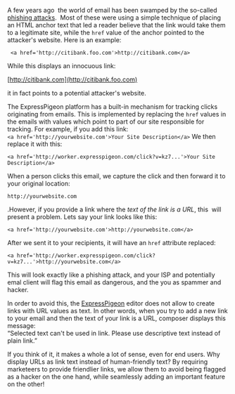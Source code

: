 
A few years ago  the world of email has been swamped by the so-called
[phishing attacks](http://en.wikipedia.org/wiki/Phishing#Link_manipulation).  Most of these were using a simple technique of
placing an HTML anchor text that led a reader believe that the link
would take them to a legitimate site, while the `href` value of the
anchor pointed to the attacker's website. Here is an
example:

` <a href='http://citibank.foo.com'>http://citibank.com</a>`

While this displays an innocuous link:


[http://citibank.com](http://citibank.foo.com)


it in fact points to a potential attacker's website.

The ExpressPigeon platform has a built-in mechanism for tracking clicks
originating from emails. This is implemented by replacing the `href`
values in the emails with values which point to part of our site
responsible for tracking. For example, if you add this link:  
`<a href='http://yourwebsite.com'>Your Site Description</a>`
We then replace it with this:



`<a href='http://worker.expresspigeon.com/click?v=kz7...'>Your Site Description</a>`




When a person clicks this email, we capture the click and then forward
it to your original location:


`http://yourwebsite.com`


.However, if you provide a link where the *text of the link is a URL*,
this  will present a problem. Lets say your link looks like this:



`<a href='http://yourwebsite.com'>http://yourwebsite.com</a>`



After we sent it to your recipients, it will have an `href` attribute
replaced:  

`<a href='http://worker.expresspigeon.com/click?v=kz7...'>http://yourwebsite.com</a>`



This will look exactly like a phishing attack, and your ISP and
potentially emal client will flag this email as dangerous, and the you
as spammer and hacker.

In order to avoid this, the [ExpressPigeon](https://expresspigeon.com) editor does not allow to
create links with URL values as text. In other words, when you try to
add a new link to your email and then the text of your link is a URL,
composer displays this message:  
“Selected text can't be used in link. Please use descriptive text
instead of plain link.”

If you think of it, it makes a whole a lot of sense, even for end users.
Why display URLs as link text instead of human-friendly text? By
requiring marketeers to provide friendlier links, we allow them to avoid
being flagged as a hacker on the one hand, while seamlessly adding an
important feature on the other!


